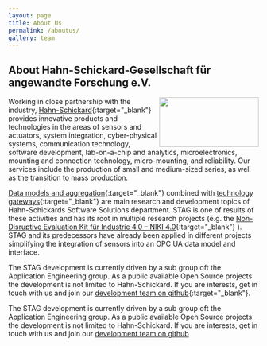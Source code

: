 ```yaml
---
layout: page
title: About Us
permalink: /aboutus/
gallery: team
---
```


## About Hahn-Schickard-Gesellschaft für angewandte Forschung e.V.

<img class="is-flex" src="{{site.baseurl}}/assets/img/hs_logo_wb.png" align="right" width="200px" height="100px"/>  

Working in close partnership with the industry, [Hahn-Schickard](https://www.hahn-schickard.de){:target="_blank"} provides innovative products and technologies in the areas of sensors and actuators, system integration, cyber-physical systems, communication technology, software development, lab-on-a-chip and analytics, microelectronics, mounting and connection technology, micro-mounting, and reliability. Our services include the production of small and medium-sized series, as well as the transition to mass production.  

[Data models and aggregation](https://www.hahn-schickard.de/en/research-development/communication-technology-iot/data-models-data-integration){:target="_blank"} combined with [technology gateways](https://www.hahn-schickard.de/en/service-portfolio/research-development/information-technology/gateways){:target="_blank"} are main research and development topics of Hahn-Schickards Software Solutions department. STAG is one of results of these activities and has its root in multiple research projects (e.g. the [Non-Disruptive Evaluation Kit für Industrie 4.0 – NIKI 4.0](https://www.hahn-schickard.de/projekt-detail/niki-40){:target="_blank"} ). STAG and its predecessors have already been applied in different projects simplifying the integration of sensors into an OPC UA data model and interface.

The STAG development is currently driven by a sub group oft the Application Engineering group. As a public available Open Source projects the development is not limited to Hahn-Schickard. If you are interests, get in touch with us and join our [development team on github](https://github.com/Hahn-Schickard){:target="_blank"}.
<br clear="right"/>

The STAG development is currently driven by a sub group oft the Application Engineering group. As a public available Open Source projects the development is not limited to Hahn-Schickard. If you are interests, get in touch with us and join our [development team on github](https://github.com/Hahn-Schickard)

